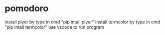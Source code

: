 # pomodoro
install plyer by type in cmd "pip intall plyer"
install termcolor by type in cmd "pip intall termcolor"
use vscode to run program
